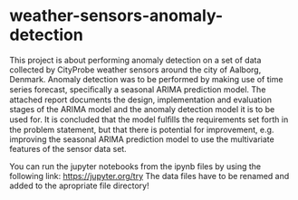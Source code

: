 # weather-sensors-anomaly-detection

This project is about performing anomaly detection on a set of data collected by CityProbe weather sensors around the city of Aalborg, Denmark.  Anomaly detection was to be performed by making use of time series forecast, speciﬁcally a seasonal ARIMA prediction model.  The attached report documents the design, implementation and evaluation stages of the ARIMA model and the anomaly detection model it is to be used for.  It is concluded that the model fulﬁlls the requirements set forth in the problem statement, but that there is potential for improvement, e.g. improving the seasonal ARIMA prediction model to use the multivariate features of the sensor data set.

You can run the jupyter notebooks from the ipynb files by using the following link: https://jupyter.org/try
The data files have to be renamed and added to the apropriate file directory! 
